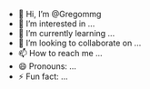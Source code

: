 - 👋 Hi, I’m @Gregommg
- 👀 I’m interested in ...
- 🌱 I’m currently learning ...
- 💞️ I’m looking to collaborate on ...
- 📫 How to reach me ...
- 😄 Pronouns: ...
- ⚡ Fun fact: ...

<!---
Gregommg/Gregommg is a ✨ special ✨ repository because its `README.md` (this file) appears on your GitHub profile.
You can click the Preview link to take a look at your changes.
--->
